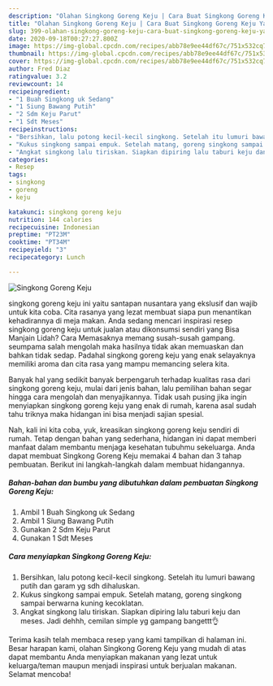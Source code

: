 ```yaml
---
description: "Olahan Singkong Goreng Keju | Cara Buat Singkong Goreng Keju Yang Sempurna"
title: "Olahan Singkong Goreng Keju | Cara Buat Singkong Goreng Keju Yang Sempurna"
slug: 399-olahan-singkong-goreng-keju-cara-buat-singkong-goreng-keju-yang-sempurna
date: 2020-09-18T00:27:27.800Z
image: https://img-global.cpcdn.com/recipes/abb78e9ee44df67c/751x532cq70/singkong-goreng-keju-foto-resep-utama.jpg
thumbnail: https://img-global.cpcdn.com/recipes/abb78e9ee44df67c/751x532cq70/singkong-goreng-keju-foto-resep-utama.jpg
cover: https://img-global.cpcdn.com/recipes/abb78e9ee44df67c/751x532cq70/singkong-goreng-keju-foto-resep-utama.jpg
author: Fred Diaz
ratingvalue: 3.2
reviewcount: 14
recipeingredient:
- "1 Buah Singkong uk Sedang"
- "1 Siung Bawang Putih"
- "2 Sdm Keju Parut"
- "1 Sdt Meses"
recipeinstructions:
- "Bersihkan, lalu potong kecil-kecil singkong. Setelah itu lumuri bawang putih dan garam yg sdh dihaluskan."
- "Kukus singkong sampai empuk. Setelah matang, goreng singkong sampai berwarna kuning kecoklatan."
- "Angkat singkong lalu tiriskan. Siapkan dipiring lalu taburi keju dan meses. Jadi dehhh, cemilan simple yg gampang bangettt👌"
categories:
- Resep
tags:
- singkong
- goreng
- keju

katakunci: singkong goreng keju 
nutrition: 144 calories
recipecuisine: Indonesian
preptime: "PT23M"
cooktime: "PT34M"
recipeyield: "3"
recipecategory: Lunch

---
```



![Singkong Goreng Keju](https://img-global.cpcdn.com/recipes/abb78e9ee44df67c/751x532cq70/singkong-goreng-keju-foto-resep-utama.jpg)


singkong goreng keju ini yaitu santapan nusantara yang ekslusif dan wajib untuk kita coba. Cita rasanya yang lezat membuat siapa pun menantikan kehadirannya di meja makan.
Anda sedang mencari inspirasi resep singkong goreng keju untuk jualan atau dikonsumsi sendiri yang Bisa Manjain Lidah? Cara Memasaknya memang susah-susah gampang. seumpama salah mengolah maka hasilnya tidak akan memuaskan dan bahkan tidak sedap. Padahal singkong goreng keju yang enak selayaknya memiliki aroma dan cita rasa yang mampu memancing selera kita.



Banyak hal yang sedikit banyak berpengaruh terhadap kualitas rasa dari singkong goreng keju, mulai dari jenis bahan, lalu pemilihan bahan segar hingga cara mengolah dan menyajikannya. Tidak usah pusing jika ingin menyiapkan singkong goreng keju yang enak di rumah, karena asal sudah tahu triknya maka hidangan ini bisa menjadi sajian spesial.


Nah, kali ini kita coba, yuk, kreasikan singkong goreng keju sendiri di rumah. Tetap dengan bahan yang sederhana, hidangan ini dapat memberi manfaat dalam membantu menjaga kesehatan tubuhmu sekeluarga. Anda dapat membuat Singkong Goreng Keju memakai 4 bahan dan 3 tahap pembuatan. Berikut ini langkah-langkah dalam membuat hidangannya.

<!--inarticleads1-->

##### Bahan-bahan dan bumbu yang dibutuhkan dalam pembuatan Singkong Goreng Keju:

1. Ambil 1 Buah Singkong uk Sedang
1. Ambil 1 Siung Bawang Putih
1. Gunakan 2 Sdm Keju Parut
1. Gunakan 1 Sdt Meses




<!--inarticleads2-->

##### Cara menyiapkan Singkong Goreng Keju:

1. Bersihkan, lalu potong kecil-kecil singkong. Setelah itu lumuri bawang putih dan garam yg sdh dihaluskan.
1. Kukus singkong sampai empuk. Setelah matang, goreng singkong sampai berwarna kuning kecoklatan.
1. Angkat singkong lalu tiriskan. Siapkan dipiring lalu taburi keju dan meses. Jadi dehhh, cemilan simple yg gampang bangettt👌




Terima kasih telah membaca resep yang kami tampilkan di halaman ini. Besar harapan kami, olahan Singkong Goreng Keju yang mudah di atas dapat membantu Anda menyiapkan makanan yang lezat untuk keluarga/teman maupun menjadi inspirasi untuk berjualan makanan. Selamat mencoba!
